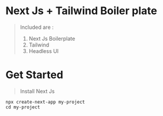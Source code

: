 # Next Js + Tailwind Boiler plate
>Included are :
>1. Next Js Boilerplate
>2. Tailwind 
>3. Headless UI

# Get Started
>Install Next Js
```
npx create-next-app my-project
cd my-project
```

